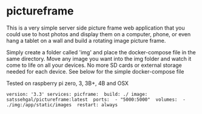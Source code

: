 # pictureframe

This is a very simple server side picture frame web application that you could use to host photos and display them on a computer, phone, or even hang a tablet on a wall and build a rotating image picture frame. 

Simply create a folder called 'img' and place the docker-compose file in the same directory. Move any image you want into the img folder and watch it come to life on all your devices. No more SD cards or external storage needed for each device. See below for the simple docker-compose file

Tested on raspberry pi zero, 3, 3B+, 4B and OSX


`version: '3.3'
services:
  picframe: 
    build: ./
    image: satssehgal/pictureframe:latest 
    ports: 
      - "5000:5000" 
    volumes: 
       - ./img:/app/static/images 
    restart: always `

